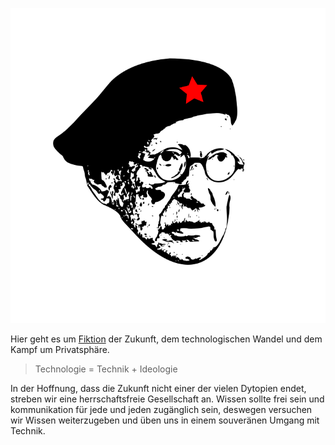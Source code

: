    ![Logo](img/logo.svg)

Hier geht es um [Fiktion](fiction.md) der Zukunft, dem technologischen Wandel und dem Kampf um Privatsphäre.

> Technologie = Technik + Ideologie 

 In der Hoffnung, dass die Zukunft nicht einer der vielen Dytopien endet, streben wir eine herrschaftsfreie Gesellschaft an. Wissen sollte frei sein und kommunikation für jede und jeden zugänglich sein, deswegen versuchen wir Wissen weiterzugeben und üben uns in einem souveränen Umgang mit Technik.
